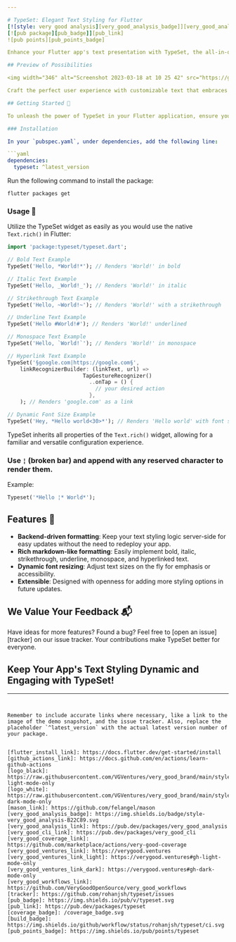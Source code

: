 ```yaml
---

# TypeSet: Elegant Text Styling for Flutter
[![style: very good analysis][very_good_analysis_badge]][very_good_analysis_link]
[![pub package][pub_badge]][pub_link]
![pub points][pub_points_badge]

Enhance your Flutter app's text presentation with TypeSet, the all-in-one solution for text styling and formatting that's as dynamic as your app needs to be. Inspired by familiar markdown formatting, TypeSet allows you to seamlessly integrate rich text features, including variable font sizes and web links, without disrupting the underlying logic of your code. With backend-driven formatting capability, WhatsApp-like ease, and additional formatting options, TypeSet offers the fluidity to make any text come alive!

## Preview of Possibilities

<img width="346" alt="Screenshot 2023-03-18 at 10 25 42" src="https://github.com/rohanjsh/typeset/assets/35066779/34c49da7-4a47-41a2-8af1-0f9d5a093689">

Craft the perfect user experience with customizable text that embraces bold, italic, strikethrough, underline, monospace, hyperlinks, and dynamic font sizes – all at your fingertips.

## Getting Started 🚀

To unleash the power of TypeSet in your Flutter application, ensure you have the Flutter SDK installed and up to date.

### Installation

In your `pubspec.yaml`, under dependencies, add the following line:

```yaml
dependencies:
  typeset: ^latest_version
```

Run the following command to install the package:

```shell
flutter packages get
```

### Usage 🌟

Utilize the TypeSet widget as easily as you would use the native `Text.rich()` in Flutter:

```dart
import 'package:typeset/typeset.dart';

// Bold Text Example
TypeSet('Hello, *World!*'); // Renders 'World!' in bold

// Italic Text Example
TypeSet('Hello, _World!_'); // Renders 'World!' in italic

// Strikethrough Text Example
TypeSet('Hello, ~World!~'); // Renders 'World!' with a strikethrough

// Underline Text Example
TypeSet('Hello #World!#'); // Renders 'World!' underlined

// Monospace Text Example
TypeSet('Hello, `World!`'); // Renders 'World!' in monospace

// Hyperlink Text Example
TypeSet('§google.com|https://google.com§', 
    linkRecognizerBuilder: (linkText, url) =>
                        TapGestureRecognizer()
                          ..onTap = () {
                            // your desired action
                          },
    ); // Renders 'google.com' as a link

// Dynamic Font Size Example
TypeSet('Hey, *Hello world<30>*'); // Renders 'Hello world' with font size 30
```

TypeSet inherits all properties of the `Text.rich()` widget, allowing for a familiar and versatile configuration experience.

### Use **`¦` (broken bar)** and append with any reserved character to render them.
Example:
```dart
Typeset('*Hello ¦* World*');
```
## Features 🎨

- **Backend-driven formatting**: Keep your text styling logic server-side for easy updates without the need to redeploy your app.
- **Rich markdown-like formatting**: Easily implement bold, italic, strikethrough, underline, monospace, and hyperlinked text.
- **Dynamic font resizing**: Adjust text sizes on the fly for emphasis or accessibility.
- **Extensible**: Designed with openness for adding more styling options in future updates.

## We Value Your Feedback 📬

Have ideas for more features? Found a bug? Feel free to [open an issue][tracker] on our issue tracker. Your contributions make TypeSet better for everyone.

## Keep Your App's Text Styling Dynamic and Engaging with TypeSet!

---
```


Remember to include accurate links where necessary, like a link to the image of the demo snapshot, and the issue tracker. Also, replace the placeholder `^latest_version` with the actual latest version number of your package.


[flutter_install_link]: https://docs.flutter.dev/get-started/install
[github_actions_link]: https://docs.github.com/en/actions/learn-github-actions
[logo_black]: https://raw.githubusercontent.com/VGVentures/very_good_brand/main/styles/README/vgv_logo_black.png#gh-light-mode-only
[logo_white]: https://raw.githubusercontent.com/VGVentures/very_good_brand/main/styles/README/vgv_logo_white.png#gh-dark-mode-only
[mason_link]: https://github.com/felangel/mason
[very_good_analysis_badge]: https://img.shields.io/badge/style-very_good_analysis-B22C89.svg
[very_good_analysis_link]: https://pub.dev/packages/very_good_analysis
[very_good_cli_link]: https://pub.dev/packages/very_good_cli
[very_good_coverage_link]: https://github.com/marketplace/actions/very-good-coverage
[very_good_ventures_link]: https://verygood.ventures
[very_good_ventures_link_light]: https://verygood.ventures#gh-light-mode-only
[very_good_ventures_link_dark]: https://verygood.ventures#gh-dark-mode-only
[very_good_workflows_link]: https://github.com/VeryGoodOpenSource/very_good_workflows
[tracker]: https://github.com/rohanjsh/typeset/issues
[pub_badge]: https://img.shields.io/pub/v/typeset.svg
[pub_link]: https://pub.dev/packages/typeset
[coverage_badge]: /coverage_badge.svg
[build_badge]: https://img.shields.io/github/workflow/status/rohanjsh/typeset/ci.svg
[pub_points_badge]: https://img.shields.io/pub/points/typeset
